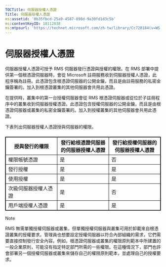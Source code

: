 ```yaml
---
TOCTitle: 伺服器授權人憑證
Title: 伺服器授權人憑證
ms:assetid: '0b35fbcd-25a9-4587-898d-9a30fd1d3c5b'
ms:contentKeyID: 18112838
ms:mtpsurl: 'https://technet.microsoft.com/zh-tw/library/Cc720184(v=WS.10)'
---
```


伺服器授權人憑證
================

伺服器授權人憑證可授予 RMS 伺服器發行憑證與授權的權限。在 RMS 部署中提供第一個根憑證伺服器時，會從 Microsoft 註冊服務收到伺服器授權人憑證，此程序稱為註冊。此憑證包含根憑證伺服器的公開金鑰，而且是由註冊服務的私密金鑰簽署的。加入到根憑證叢集的其他伺服器會共用此憑證。

在提供時，叢集中的第一台授權伺服器會從 RMS 根憑證伺服器或從位於子註冊程序中的叢集收到伺服器授權憑證。此憑證包含授權伺服器的公開金鑰，而且是由根憑證伺服器或叢集的私密金鑰簽署的。加入到授權叢集的其他伺服器會共用此憑證。

下表列出伺服器授權人憑證授與伺服器的權限。

###  

 
<table style="border:1px solid black;">
<colgroup>
<col width="33%" />
<col width="33%" />
<col width="33%" />
</colgroup>
<thead>
<tr class="header">
<th style="border:1px solid black;" >授與發行的權限</th>
<th style="border:1px solid black;" >發行給根憑證伺服器的伺服器授權人憑證</th>
<th style="border:1px solid black;" >發行給授權伺服器的伺服器授權人憑證</th>
</tr>
</thead>
<tbody>
<tr class="odd">
<td style="border:1px solid black;">權限帳號憑證</td>
<td style="border:1px solid black;">是</td>
<td style="border:1px solid black;">否</td>
</tr>
<tr class="even">
<td style="border:1px solid black;">發行授權</td>
<td style="border:1px solid black;">是</td>
<td style="border:1px solid black;">是</td>
</tr>
<tr class="odd">
<td style="border:1px solid black;">使用授權</td>
<td style="border:1px solid black;">是</td>
<td style="border:1px solid black;">是</td>
</tr>
<tr class="even">
<td style="border:1px solid black;">次級伺服器授權人憑證</td>
<td style="border:1px solid black;">是</td>
<td style="border:1px solid black;">否</td>
</tr>
<tr class="odd">
<td style="border:1px solid black;">用戶端授權人憑證</td>
<td style="border:1px solid black;">是</td>
<td style="border:1px solid black;">是</td>
</tr>
</tbody>
</table>
  
> [!NOTE]  
>RMS 無需單獨授權伺服器或叢集，但單獨授權伺服器與叢集可用於卸載來自根憑證叢集的授權要求。管理員也想要設定授權伺服器以符合內部組織的需求，它們需要直接控制發行安全內容。例如，根憑證伺服器或叢集的權限原則範本中所建置的一般企業原則，可能沒有指定特定部門所需的一些權限。在這種情況下，部門也許會部署另一個授權伺服器或叢集來儲存自己的權限原則範本，並處理自己的授權要求。
